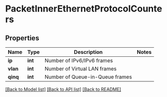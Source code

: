 # PacketInnerEthernetProtocolCounters

## Properties
Name | Type | Description | Notes
------------ | ------------- | ------------- | -------------
**ip** | **int** | Number of IPv6/IPv6 frames | 
**vlan** | **int** | Number of Virtual LAN frames | 
**qinq** | **int** | Number of Queue-in-Queue frames | 

[[Back to Model list]](../README.md#documentation-for-models) [[Back to API list]](../README.md#documentation-for-api-endpoints) [[Back to README]](../README.md)


